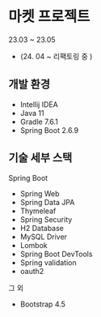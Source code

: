 # 마켓 프로젝트 
23.03 ~ 23.05
* (24. 04  ~ 리팩토링 중 )

## 개발 환경

* Intellij IDEA 
* Java 11
* Gradle 7.6.1
* Spring Boot 2.6.9

## 기술 세부 스택

Spring Boot

* Spring Web
* Spring Data JPA
* Thymeleaf
* Spring Security
* H2 Database
* MySQL Driver
* Lombok
* Spring Boot DevTools
* Spring validation
* oauth2

그 외

* Bootstrap 4.5
